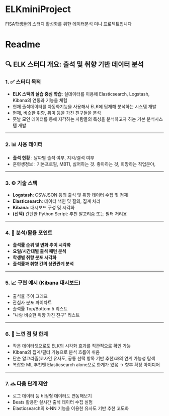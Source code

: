 # ELKminiProject
FISA학생들의 스터디 활성화를 위한 데이터분석 미니 프로젝트입니다


# Readme

## 🔍 ELK 스터디 개요: 출석 및 취향 기반 데이터 분석

### 1. ✅ 스터디 목적

- **ELK 스택의 실습 중심 학습**: 실데이터를 이용해 Elasticsearch, Logstash, Kibana의 연동과 기능을 체험
- 현재 출석데이터를 자동화기능을 사용해서 ELK에 탑재해 분석하는 시스템 개발
- 현재, 비슷한 취향, 취미 등을 가진 친구들을 분석
- 훗날 모인 데이터를 통해 지각하는 사람들의 특성을 분석하고자 하는 기본 분석시스템 개발

---

### 2. 📊 사용 데이터

- **출석 현황** :  날짜별 출석 여부, 지각/결석 여부
- 훈련생정보 : 기본프로필, MBTI, 싫어하는 것. 좋아하는 것, 희망하는 직업분야,

---

### 3. ⚙️ 기술 스택

- **Logstash**: CSV/JSON 등의 출석 및 취향 데이터 수집 및 정제
- **Elasticsearch**: 데이터 색인 및 질의, 집계 처리
- **Kibana**: 대시보드 구성 및 시각화
- **(선택)** 간단한 Python Script: 추천 알고리즘 또는 필터 처리용

---

### 4. 🧠 분석/활용 포인트

- **출석률 순위 및 변화 추이 시각화**
- **요일/시간대별 출석 패턴 분석**
- **학생별 취향 분포 시각화**
- **출석률과 취향 간의 상관관계 분석**

---

### 5. 📈 구현 예시 (Kibana 대시보드)

- 출석률 추이 그래프
- 관심사 분포 파이차트
- 출석률 Top/Bottom 5 리스트
- "나랑 비슷한 취향 가진 친구" 리스트

---

### 6. 🔄 느낀 점 및 한계

- 작은 데이터셋으로도 ELK의 시각화 효과를 직관적으로 확인 가능
- Kibana의 집계/필터 기능으로 분석 흐름이 쉬움
- 단순 알고리즘(코사인 유사도, 공통 선택 항목 기반 추천)과의 연계 가능성 탐색
- 복잡한 ML 추천엔 Elasticsearch alone으로 한계가 있음 → 향후 확장 아이디어

---

### 7. 🔜 다음 단계 제안

- 로그 데이터 등 비정형 데이터도 연동해보기
- Beats 활용한 실시간 출석 데이터 수집 실험
- Elasticsearch의 k-NN 기능을 이용한 유사도 기반 추천 고도화
